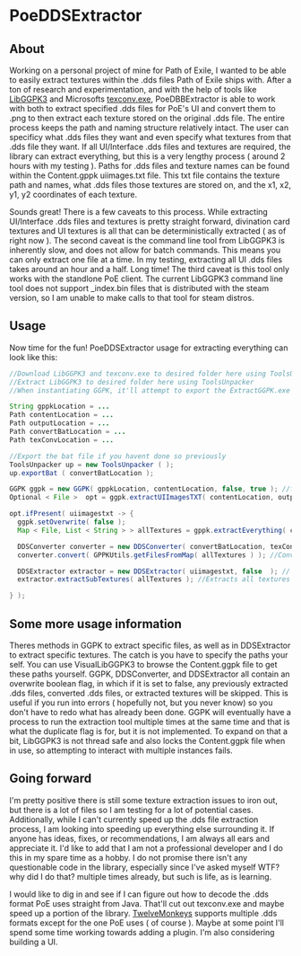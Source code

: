# PoeDDSExtractor
## About
Working on a personal project of mine for Path of Exile, I wanted to be able to easily extract textures within the .dds files Path of Exile ships with. After a ton of research and experimentation,
and with the help of tools like [LibGGPK3](https://github.com/aianlinb/LibGGPK3/tree/main) and Microsofts [texconv.exe](https://github.com/microsoft/DirectXTex/wiki/texconv), PoeDBBExtractor is able
to work with both to extract specified .dds files for PoE's UI and convert them to .png to then extract each texture stored on the original .dds file. The entire process keeps the path and naming structure relatively intact.
The user can specificy what .dds files they want and even specify what textures from that .dds file they want. If all UI/Interface .dds files and textures are required, the library can extract everything, but this is a very lengthy process
( around 2 hours with my testing ).
Paths for .dds files and texture names can be found within the Content.gppk uiimages.txt file. This txt file contains the texture path and names, what .dds files those textures are stored on, and the x1, x2, y1, y2 coordinates of each texture.

Sounds great! There is a few caveats to this process. While extracting UI/Interface .dds files and textures is pretty straight forward, divination card textures and UI textures is all that can be deterministically extracted ( as of right now ).
The second caveat is the command line tool from LibGGPK3 is inherently slow, and does not allow for batch commands. This means you can only extract one file at a time. In my testing, extracting all UI .dds files takes around an hour and a half. Long time!
The third caveat is this tool only works with the standlone PoE client. The current LibGGPK3 command line tool does not support _index.bin files that is distributed with the steam version, so I am unable to make calls to that tool for steam distros. 
## Usage
Now time for the fun!
PoeDDSExtractor usage for extracting everything can look like this:
```java
//Download LibGGPK3 and texconv.exe to desired folder here using ToolsUnpacker
//Extract LibGGPK3 to desired folder here using ToolsUnpacker
//When instantiating GGPK, it'll attempt to export the ExtractGGPK.exe needed for bank files.

String gppkLocation = ...
Path contentLocation = ...
Path outputLocation = ...
Path convertBatLocation = ...
Path texConvLocation = ...

//Export the bat file if you havent done so previously
ToolsUnpacker up = new ToolsUnpacker ( );
up.exportBat ( convertBatLocation );

GGPK ggpk = new GGPK( gppkLocation, contentLocation, false, true ); //false boolean is for duplication, not working yet. true is for overwrite.
Optional < File >  opt = ggpk.extractUIImagesTXT( contentLocation, outputLocation ); //The uiimages.txt must be extracted first in the event of extracting EVERYTHING

opt.ifPresent( uiimagestxt -> {
  ggpk.setOverwrite( false );
  Map < File, List < String > > allTextures = gppk.extractEverything( contentLocation, outputLocation, uiimagestxt ); //Extracts all .dds files

  DDSConverter converter = new DDSConverter( convertBatLocation, texConvLocation, false ); // false boolean is for overwrite.
  converter.convert( GPPKUtils.getFilesFromMap( allTextures ) ); //Converts all .dds files to .png

  DDSExtractor extractor = new DDSExtractor( uiimagestxt, false  ); // false boolean is for overwrite
  extractor.extractSubTextures( allTextures ); //Extracts all textures from every .dds file.

} );

```
## Some more usage information
Theres methods in GGPK to extract specific files, as well as in DDSExtractor to extract specific textures. The catch is you have to specify the paths your self. You can use VisualLibGGPK3 to browse the Content.ggpk file to get these paths yourself.
GGPK, DDSConverter, and DDSExtractor all contain an overwrite boolean flag, in which if it is set to false, any previously extracted .dds files, converted .dds files, or extracted textures will be skipped. This is useful if you run into errors ( hopefully not, but you never know)
so you don't have to redo what has already been done. GGPK will eventually have a process to run the extraction tool multiple times at the same time and that is what the duplicate flag is for, but it is not implemented. To expand on that a bit, LibGGPK3 is not thread safe and also locks
the Content.ggpk file when in use, so attempting to interact with multiple instances fails. 

## Going forward
I'm pretty positive there is still some texture extraction issues to iron out, but there is a lot of files so I am testing for a lot of potential cases. Additionally, while I can't currently speed up the .dds file extraction process, I am looking into speeding up everything else surrounding it.
If anyone has ideas, fixes, or recommendations, I am always all ears and appreciate it. I'd like to add that I am not a professional developer and I do this in my spare time as a hobby. I do not promise there isn't any questionable code in the library, especially since I've asked myself WTF? why did I do that?
multiple times already, but such is life, as is learning.

I would like to dig in and see if I can figure out how to decode the .dds format PoE uses straight from Java. That'll cut out texconv.exe and maybe speed up a portion of the library. [TwelveMonkeys](https://github.com/haraldk/TwelveMonkeys) supports multiple .dds formats except for the one PoE uses ( of course ). Maybe at some
point I'll spend some time working towards adding a plugin. I'm also considering building a UI.

